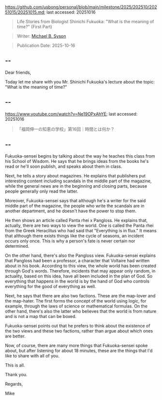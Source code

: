 https://github.com/usbong/personal/blob/main/milestone/2025/202510/20251015/20251015.md; last accessed: 20251016

> Life Stories from Biologist Shinichi Fukuoka: "What is the meaning of time?" (First Part)

> Writer: [Michael B. Syson](https://www.linkedin.com/in/michaelsyson/)

> Publication Date: 2025-10-16

## --

Dear friends,

Today let me share with you Mr. Shinichi Fukuoka's lecture about the topic: "What is the meaning of time?"

## --

https://www.youtube.com/watch?v=Ne19OPxAhYE; last accessed: 20251016

> 「福岡伸一の知恵の学校」第16回｜時間とは何か？

## --

Fukuoka-sensei begins by talking about the way he teaches this class from his School of Wisdom. He says that he brings ideas from the books he's read or he'll soon publish, and speaks about them in class.

Next, he tells a story about magazines. He explains that publishers put interesting content including scandals in the middle part of the magazine, while the general news are in the beginning and closing parts, because people generally only read the latter.

Moreover, Fukuoka-sensei says that although he's a writer for the said middle part of the magazine, the people who write the scandals are in another department, and he doesn't have the power to stop them.

He then shows an article called Panta rhei x Pangloss. He explains that, actually, there are two ways to view the world. One is called the Panta rhei from the Greek Heraclitus who had said that "Everything is in flux." It means that although there exists things like the cycle of seasons, an incident occurs only once. This is why a person's fate is never certain nor determined.

On the other hand, there's also the Pangloss view. Fukuoka-sensei explains that Pangloss had been a professor, a character that Voltaire had written about in his book. According to this view, the whole world has been created through God's words. Therefore, incidents that may appear only random, in actuality, based on this idea, have all been included in the plan of God. So everything that happens in the world is by the hand of God who controls everything for the good of everything as well.

Next, he says that there are also two factions. These are the map-lover and the map-hater. The first forms the concept of the world using logic, for example, through the laws of science or mathematical formulas. On the other hand, there's also the latter who believes that the world is from nature and is not a map that can be boxed.

Fukuoka-sensei points out that he prefers to think about the existence of the two views and these two factions, rather than argue about which ones are better.

Now, of course, there are many more things that Fukuoka-sensei spoke about, but after listening for about 18 minutes, these are the things that I'd like to share with all of you.

This is all.

Thank you.

Regards,

Mike